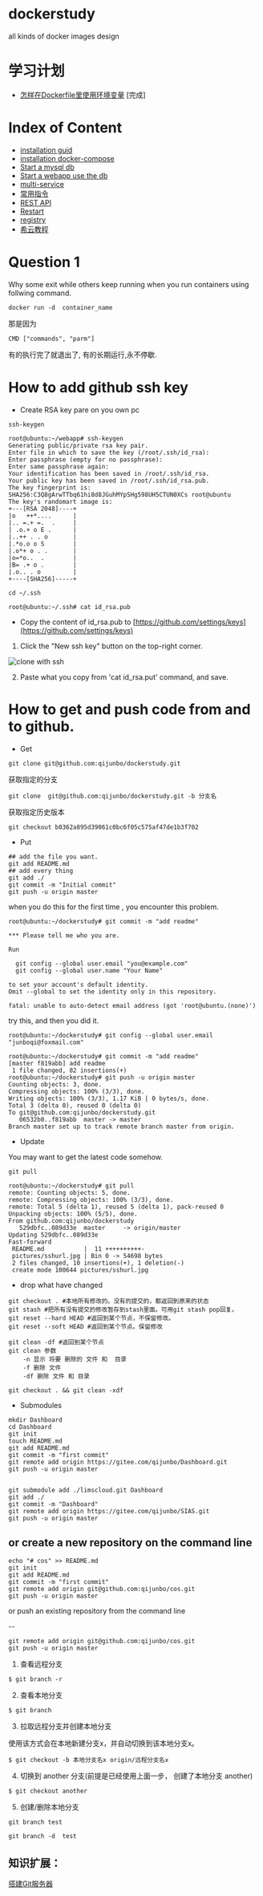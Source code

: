 # dockerstudy
all kinds of docker  images design

# 学习计划

- [怎样在Dockerfile里使用环境变量](env/README.md) [完成]


# Index of Content

- [installation guid](install.md)
- [installation docker-compose](docker-compose/README.md)
- [Start a mysql db](mysql/README.md)
- [Start a webapp use the db](java8/README.md)
- [multi-service](multi-service/README.md)
- [常用指令](command.md)
- [REST API](rest/README.md)
- [Restart](restart/readme.md)
- [registry](registry/README.md)
- [希云教程](http://csphere.cn/training)

# Question 1

Why some exit while others keep running when you run containers using follwing command.

```
docker run -d  container_name 
```
那是因为

```
CMD ["commands", "parm"]
```

有的执行完了就退出了, 有的长期运行,永不停歇.

# How to add github ssh key
- Create RSA key pare on you own pc
		
```
ssh-keygen

root@ubuntu:~/webapp# ssh-keygen
Generating public/private rsa key pair.
Enter file in which to save the key (/root/.ssh/id_rsa):
Enter passphrase (empty for no passphrase):
Enter same passphrase again:
Your identification has been saved in /root/.ssh/id_rsa.
Your public key has been saved in /root/.ssh/id_rsa.pub.
The key fingerprint is:
SHA256:C3Q8gArwTTbq61hi8d8JGuhMYpSHg598UH5CTUN0XCs root@ubuntu
The key's randomart image is:
+---[RSA 2048]----+
|o   ++*....      |
|.. =.+ =.  .     |
| .o.+ o E .      |
|..++ . . o       |
|.*o.o o S        |
|.o*+ o . .       |
|o=*o..  .        |
|B= .+ o .        |
|.o.. . o         |
+----[SHA256]-----+

cd ~/.ssh

root@ubuntu:~/.ssh# cat id_rsa.pub
```

- Copy the content of id_rsa.pub to [https://github.com/settings/keys](https://github.com/settings/keys)
1. Click the "New ssh key" button on the top-right corner.

![clone with ssh](pictures/sshurl.jpg)

2. Paste what you copy from 'cat id_rsa.put' command, and save.

# How to get and push code from and to github.
- Get 

```
git clone git@github.com:qijunbo/dockerstudy.git
```

获取指定的分支

```
git clone  git@github.com:qijunbo/dockerstudy.git -b 分支名
```

获取指定历史版本

```
git checkout b0362a895d39061c0bc6f05c575af47de1b3f702

```


- Put

```
## add the file you want.
git add README.md
## add every thing 
git add ./
git commit -m "Initial commit"
git push -u origin master
```
when you do this for the first time , you encounter this problem.

```
root@ubuntu:~/dockerstudy# git commit -m "add readme"

*** Please tell me who you are.

Run

  git config --global user.email "you@example.com"
  git config --global user.name "Your Name"

to set your account's default identity.
Omit --global to set the identity only in this repository.

fatal: unable to auto-detect email address (got 'root@ubuntu.(none)')
```
try this, and then you did it. 
```
root@ubuntu:~/dockerstudy# git config --global user.email "junboqi@foxmail.com"

root@ubuntu:~/dockerstudy# git commit -m "add readme"
[master f819abb] add readme
 1 file changed, 82 insertions(+)
root@ubuntu:~/dockerstudy# git push -u origin master
Counting objects: 3, done.
Compressing objects: 100% (3/3), done.
Writing objects: 100% (3/3), 1.17 KiB | 0 bytes/s, done.
Total 3 (delta 0), reused 0 (delta 0)
To git@github.com:qijunbo/dockerstudy.git
   06532b0..f819abb  master -> master
Branch master set up to track remote branch master from origin.

```
- Update

You may want to get the latest code somehow.

```
git pull

root@ubuntu:~/dockerstudy# git pull
remote: Counting objects: 5, done.
remote: Compressing objects: 100% (3/3), done.
remote: Total 5 (delta 1), reused 5 (delta 1), pack-reused 0
Unpacking objects: 100% (5/5), done.
From github.com:qijunbo/dockerstudy
   529dbfc..089d33e  master     -> origin/master
Updating 529dbfc..089d33e
Fast-forward
 README.md           |  11 ++++++++++-
 pictures/sshurl.jpg | Bin 0 -> 54698 bytes
 2 files changed, 10 insertions(+), 1 deletion(-)
 create mode 100644 pictures/sshurl.jpg

```
- drop what have changed

```
git checkout . #本地所有修改的。没有的提交的，都返回到原来的状态
git stash #把所有没有提交的修改暂存到stash里面。可用git stash pop回复。
git reset --hard HEAD #返回到某个节点，不保留修改。
git reset --soft HEAD #返回到某个节点。保留修改

git clean -df #返回到某个节点
git clean 参数
    -n 显示 将要 删除的 文件 和  目录
    -f 删除 文件
    -df 删除 文件 和 目录

git checkout . && git clean -xdf
```


- Submodules

```
mkdir Dashboard
cd Dashboard
git init
touch README.md
git add README.md
git commit -m "first commit"
git remote add origin https://gitee.com/qijunbo/Dashboard.git
git push -u origin master


git submodule add ./limscloud.git Dashboard
git add ./
git commit -m "Dashboard"
git remote add origin https://gitee.com/qijunbo/SIAS.git
git push -u origin master
```

or create a new repository on the command line
--

```
echo "# cos" >> README.md
git init
git add README.md
git commit -m "first commit"
git remote add origin git@github.com:qijunbo/cos.git
git push -u origin master
```

or push an existing repository from the command line

--
```
git remote add origin git@github.com:qijunbo/cos.git
git push -u origin master
```

1. 查看远程分支
```
$ git branch -r 
```
2. 查看本地分支
```
$ git branch

```
3. 拉取远程分支并创建本地分支

使用该方式会在本地新建分支x，并自动切换到该本地分支x。
```
$ git checkout -b 本地分支名x origin/远程分支名x 
```
4. 切换到 another 分支(前提是已经使用上面一步， 创建了本地分支 another)
```
$ git checkout another 
```

5. 创建/删除本地分支
```
git branch test

git branch -d  test
```


知识扩展：
--

[搭建Git服务器](https://git-scm.com/book/zh/v2/%E6%9C%8D%E5%8A%A1%E5%99%A8%E4%B8%8A%E7%9A%84-Git-%E5%9C%A8%E6%9C%8D%E5%8A%A1%E5%99%A8%E4%B8%8A%E6%90%AD%E5%BB%BA-Git)

